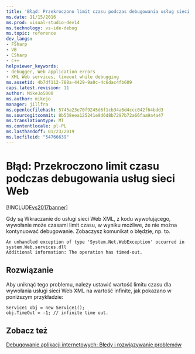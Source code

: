 ```yaml
---
title: 'Błąd: Przekroczono limit czasu podczas debugowania usług sieci Web | Dokumentacja firmy Microsoft'
ms.date: 11/15/2016
ms.prod: visual-studio-dev14
ms.technology: vs-ide-debug
ms.topic: reference
dev_langs:
- FSharp
- VB
- CSharp
- C++
helpviewer_keywords:
- debugger, Web application errors
- XML Web services, timeout while debugging
ms.assetid: 4b7df112-788a-4429-9a0c-4c6dac4fb609
caps.latest.revision: 11
author: MikeJo5000
ms.author: mikejo
manager: jillfra
ms.openlocfilehash: 5745a23e70f9245d6f1cb34a6d4ccc042f64bdd3
ms.sourcegitcommit: 8b538eea125241e9d6d8b7297b72a66faa9a4a47
ms.translationtype: MT
ms.contentlocale: pl-PL
ms.lasthandoff: 01/23/2019
ms.locfileid: "54766639"
---
```

# <a name="error-timeout-while-debugging-web-services"></a>Błąd: Przekroczono limit czasu podczas debugowania usług sieci Web
[!INCLUDE[vs2017banner](../includes/vs2017banner.md)]

Gdy są Wkraczanie do usługi sieci Web XML, z kodu wywołującego, wywołanie może czasami limit czasu, w wyniku możliwe, że nie można kontynuować debugowanie. Zobaczysz komunikat o błędzie, np. to.  
  
```  
An unhandled exception of type 'System.Net.WebException' occurred in   
system.Web.services.dll  
Additional information: The operation has timed-out.  
```  
  
## <a name="solution"></a>Rozwiązanie  
 Aby uniknąć tego problemu, należy ustawić wartość limitu czasu dla wywołania usługi sieci Web XML na wartość infinite, jak pokazano w poniższym przykładzie:  
  
```  
Service1 obj = new Service1();  
obj.TimeOut = -1; // infinite time out.  
```  
  
## <a name="see-also"></a>Zobacz też  
 [Debugowanie aplikacji internetowych: Błędy i rozwiązywanie problemów](../debugger/debugging-web-applications-errors-and-troubleshooting.md)
